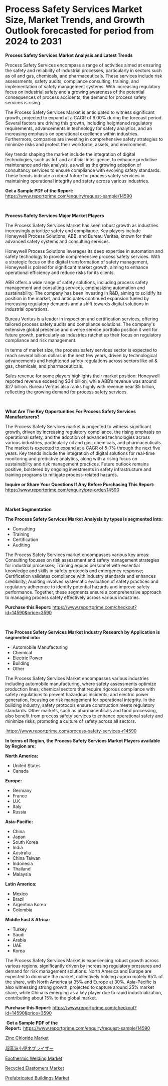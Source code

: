 <p><h1>Process Safety Services Market Size, Market Trends, and Growth Outlook forecasted for period from 2024 to 2031</h1></p><p><strong>Process Safety Services Market Analysis and Latest Trends</strong></p>
<p><p>Process Safety Services encompass a range of activities aimed at ensuring the safety and reliability of industrial processes, particularly in sectors such as oil and gas, chemicals, and pharmaceuticals. These services include risk assessments, safety audits, compliance consulting, training, and implementation of safety management systems. With increasing regulatory focus on industrial safety and a growing awareness of the potential consequences of process accidents, the demand for process safety services is rising.</p><p>The Process Safety Services Market is anticipated to witness significant growth, projected to expand at a CAGR of 6.00% during the forecast period. Several factors are driving this growth, including heightened regulatory requirements, advancements in technology for safety analytics, and an increasing emphasis on operational excellence within industries. Furthermore, companies are investing in comprehensive safety strategies to minimize risks and protect their workforce, assets, and environment. </p><p>Key trends shaping the market include the integration of digital technologies, such as IoT and artificial intelligence, to enhance predictive maintenance and risk analysis, as well as the growing adoption of consultancy services to ensure compliance with evolving safety standards. These trends indicate a robust future for process safety services in maintaining operational integrity and safety across various industries.</p></p>
<p><strong>Get a Sample PDF of the Report:&nbsp;</strong> <a href="https://www.reportprime.com/enquiry/request-sample/14590">https://www.reportprime.com/enquiry/request-sample/14590</a></p>
<p>&nbsp;</p>
<p><strong>Process Safety Services Major Market Players</strong></p>
<p><p>The Process Safety Services Market has seen robust growth as industries increasingly prioritize safety and compliance. Key players include Honeywell Process Solutions, ABB, and Bureau Veritas, known for their advanced safety systems and consulting services.</p><p>Honeywell Process Solutions leverages its deep expertise in automation and safety technology to provide comprehensive process safety services. With a strategic focus on the digital transformation of safety management, Honeywell is poised for significant market growth, aiming to enhance operational efficiency and reduce risks for its clients.</p><p>ABB offers a wide range of safety solutions, including process safety management and consulting services, emphasizing automation and sustainability. The company has been investing in R&D, aiming to solidify its position in the market, and anticipates continued expansion fueled by increasing regulatory demands and a shift towards digital solutions in industrial operations.</p><p>Bureau Veritas is a leader in inspection and certification services, offering tailored process safety audits and compliance solutions. The company's extensive global presence and diverse service portfolio position it well for future growth, particularly as industries ratchet up their focus on regulatory compliance and risk management.</p><p>In terms of market size, the process safety services sector is expected to reach several billion dollars in the next few years, driven by technological advancements and heightened safety regulations across sectors like oil & gas, chemicals, and pharmaceuticals. </p><p>Sales revenue for some players highlights their market position: Honeywell reported revenue exceeding $34 billion, while ABB’s revenue was around $27 billion. Bureau Veritas also ranks highly with revenue near $5 billion, reflecting the growing demand for process safety services.</p></p>
<p>&nbsp;</p>
<p><strong>What Are The Key Opportunities For Process Safety Services Manufacturers?</strong></p>
<p><p>The Process Safety Services market is projected to witness significant growth, driven by increasing regulatory compliance, the rising emphasis on operational safety, and the adoption of advanced technologies across various industries, particularly oil and gas, chemicals, and pharmaceuticals. The market is expected to expand at a CAGR of 5-7% through the next five years. Key trends include the integration of digital solutions for real-time monitoring and predictive analytics, along with a rising focus on sustainability and risk management practices. Future outlook remains positive, bolstered by ongoing investments in safety infrastructure and training programs to mitigate process-related hazards.</p></p>
<p><strong>Inquire or Share Your Questions If Any Before Purchasing This Report:</strong> <a href="https://www.reportprime.com/enquiry/pre-order/14590">https://www.reportprime.com/enquiry/pre-order/14590</a></p>
<p>&nbsp;</p>
<p><strong>Market Segmentation</strong></p>
<p><strong>The Process Safety Services Market Analysis by types is segmented into:</strong></p>
<p><ul><li>Consulting</li><li>Training</li><li>Certification</li><li>Auditing</li></ul></p>
<p><p>The Process Safety Services market encompasses various key areas: Consulting focuses on risk assessment and safety management strategies for industrial processes; Training equips personnel with essential knowledge and skills in safety protocols and emergency response; Certification validates compliance with industry standards and enhances credibility; Auditing involves systematic evaluation of safety practices and regulatory adherence to identify potential hazards and improve safety performance. Together, these segments ensure a comprehensive approach to managing process safety effectively across various industries.</p></p>
<p><strong>Purchase this Report:&nbsp;</strong><a href="https://www.reportprime.com/checkout?id=14590&price=3590">https://www.reportprime.com/checkout?id=14590&price=3590</a></p>
<p>&nbsp;</p>
<p><strong>The Process Safety Services Market Industry Research by Application is segmented into:</strong></p>
<p><ul><li>Automobile Manufacturing</li><li>Chemical</li><li>Electric Power</li><li>Building</li><li>Other</li></ul></p>
<p><p>The Process Safety Services Market encompasses various industries including automobile manufacturing, where safety assessments optimize production lines; chemical sectors that require rigorous compliance with safety regulations to prevent hazardous incidents; and electric power generation, focusing on risk management for operational integrity. In the building industry, safety protocols ensure construction meets regulatory standards. Other markets, such as pharmaceuticals and food processing, also benefit from process safety services to enhance operational safety and minimize risks, promoting a culture of safety across all sectors.</p></p>
<p><a href="https://www.reportprime.com/process-safety-services-r14590">&nbsp;https://www.reportprime.com/process-safety-services-r14590</a></p>
<p><strong>In terms of Region, the Process Safety Services Market Players available by Region are:</strong></p>
<p>
    <p> <strong> North America: </strong>
        <ul>
            <li>United States</li>
            <li>Canada</li>
        </ul>
        </p> 
    <p> <strong> Europe: </strong>
        <ul>
            <li>Germany</li>
            <li>France</li>
            <li>U.K.</li>
            <li>Italy</li>
            <li>Russia</li>
        </ul>
        </p> 
    <p> <strong> Asia-Pacific: </strong>
        <ul>
            <li>China</li>
            <li>Japan</li>
            <li>South Korea</li>
            <li>India</li>
            <li>Australia</li>
            <li>China Taiwan</li>
            <li>Indonesia</li>
            <li>Thailand</li>
            <li>Malaysia</li>
        </ul>
        </p> 
    <p> <strong> Latin America: </strong>
        <ul>
            <li>Mexico</li>
            <li>Brazil</li>
            <li>Argentina Korea</li>
            <li>Colombia</li>
        </ul>
        </p> 
    <p> <strong> Middle East & Africa: </strong>
        <ul>
            <li>Turkey</li>
            <li>Saudi</li>
            <li>Arabia</li>
            <li>UAE</li>
            <li>Korea</li>
        </ul>
    </p>
    </p>
<p><p>The Process Safety Services Market is experiencing robust growth across various regions, significantly driven by increasing regulatory pressures and demand for risk management solutions. North America and Europe are expected to dominate the market, collectively holding approximately 65% of the share, with North America at 35% and Europe at 30%. Asia-Pacific is also witnessing strong growth, projected to capture around 25% market share, while China is emerging as a key player due to rapid industrialization, contributing about 15% to the global market.</p></p>
<p><strong>Purchase this Report: </strong><a href="https://www.reportprime.com/checkout?id=14590&price=3590">https://www.reportprime.com/checkout?id=14590&price=3590</a></p>
<p>&nbsp;<strong>Get a Sample PDF of the Report:&nbsp;&nbsp;</strong><a href="https://www.reportprime.com/enquiry/request-sample/14590">https://www.reportprime.com/enquiry/request-sample/14590</a></p>
<p><strong></strong></p>
<p><p><a href="https://medium.com/@nettieboyle87/zinc-chloride-market-insights-product-type-application-trends-and-regional-analysis-from-2024-to-a1a9bc2d7ea3">Zinc Chloride Market</a></p><p><a href="https://medium.com/@leroystapc/ultrasonic-pediatric-nebulizer-market-%E3%81%AF-%E3%82%B3%E3%82%B9%E3%83%88%E7%AE%A1%E7%90%86%E3%81%A8%E5%8A%B9%E7%8E%87%E5%90%91%E4%B8%8A%E3%82%92%E5%84%AA%E5%85%88%E3%81%97%E3%81%BE%E3%81%99-%E3%81%95%E3%82%89%E3%81%AB-%E5%A0%B1%E5%91%8A%E6%9B%B8%E3%81%AF%E5%B8%82%E5%A0%B4%E3%81%AE%E9%9C%80%E8%A6%81%E9%9D%A2%E3%81%A8%E4%BE%9B%E7%B5%A6%E9%9D%A2%E3%81%AE%E4%B8%A1%E6%96%B9%E3%82%92%E3%82%AB%E3%83%90%E3%83%BC%E3%81%97%E3%81%A6%E3%81%84%E3%81%BE%E3%81%99-7b2f1629d0fd">超音波小児ネブライザー</a></p><p><a href="https://www.linkedin.com/pulse/global-exothermic-welding-market-opportunities-forecast-period-6v1ff?trackingId=E7%2FplCYFSC%2Bqz330A0aLkw%3D%3D">Exothermic Welding Market</a></p><p><a href="https://medium.com/@tedbrakus/what-is-recycled-elastomers-market-5dca6ca1736f">Recycled Elastomers Market</a></p><p><a href="https://github.com/MariaWashington76/Market-Research-Report-List-1/blob/main/prefabricated-buildings-market.md">Prefabricated Buildings Market</a></p></p>